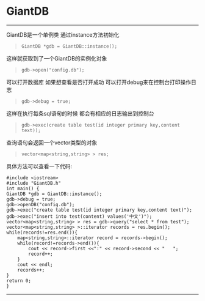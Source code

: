 GiantDB
========
-----

GiantDB是一个单例类 通过instance方法初始化  
>`GiantDB *gdb = GiantDB::instance();`

这样就获取到了一个GiantDB的实例化对象

>`gdb->open("config.db");`

可以打开数据库 如果想查看是否打开成功 可以打开debug来在控制台打印操作日志
>`gdb->debug = true;`

这样在执行每条sql语句的时候 都会有相应的日志输出到控制台

>`gdb->exec(create table test(id integer primary key,content text));`


查询语句会返回一个vector类型的对象 
>`vector<map<string,string> > res;`

具体方法可以查看一下代码:




	#include <iostream>
	#include "GiantDB.h"
	int main() {
	GiantDB *gdb = GiantDB::instance();
	gdb->debug = true;
	gdb->openDB("config.db");
	gdb->exec("create table test(id integer primary key,content text)");
	gdb->exec("insert into test(content) values('中文')");
	vector<map<string,string> > res = gdb->query("select * from test");
	vector<map<string,string> >::iterator records = res.begin();
	while(records!=res.end()){
		map<string,string>::iterator record = records->begin();
		while(record!=records->end()){
			cout << record->first <<":" << record->second << "   ";
			record++;
		}
		cout << endl;
		records++;
	}
    return 0;
	}

----
